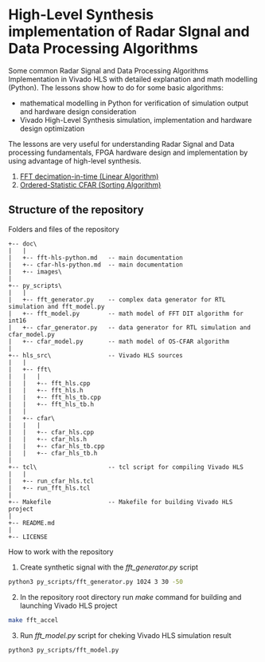 # High-Level Synthesis implementation of Radar SIgnal and Data Processing Algorithms

Some common Radar Signal and Data Processing Algorithms Implementation in Vivado HLS with detailed explanation and math modelling (Python).
The lessons show how to do for some basic algorithms:

- mathematical modelling in Python for verification of simulation output and hardware design consideration
- Vivado High-Level Synthesis simulation, implementation and hardware design optimization

The lessons are very useful for understanding Radar Signal and Data processing fundamentals, 
FPGA hardware design and implementation by using advantage of high-level synthesis. 


1. [FFT decimation-in-time (Linear Algorithm)](./doc/radar_hls_python.pdf)
2. [Ordered-Statistic CFAR (Sorting Algorithm)](./doc/cfar-hls-python.md)


## Structure of the repository
Folders and files of the repository
```
+-- doc\   
|   |
|   +-- fft-hls-python.md   -- main documentation 
|   +-- cfar-hls-python.md  -- main documentation
|	+-- images\
|
+-- py_scripts\   
|   |
|   +-- fft_generator.py 	-- complex data generator for RTL simulation and fft_model.py
|   +-- fft_model.py        -- math model of FFT DIT algorithm for int16
|   +-- cfar_generator.py 	-- data generator for RTL simulation and cfar_model.py
|   +-- cfar_model.py       -- math model of OS-CFAR algorithm
|
+-- hls_src\                -- Vivado HLS sources
|   |
|	+-- fft\                
|   |	|
|   |	+-- fft_hls.cpp
|   |	+-- fft_hls.h
|   |	+-- fft_hls_tb.cpp
|   |	+-- fft_hls_tb.h
|	|
|	+-- cfar\
|   |   |
|   |	+-- cfar_hls.cpp
|   |	+-- cfar_hls.h
|   |	+-- cfar_hls_tb.cpp
|   |	+-- cfar_hls_tb.h
|
+-- tcl\              		-- tcl script for compiling Vivado HLS
|   |
|   +-- run_cfar_hls.tcl
|   +-- run_fft_hls.tcl
|
+-- Makefile                -- Makefile for building Vivado HLS project
|
+-- README.md
|
+-- LICENSE
```

How to work with the repository

1. Create synthetic signal with the <i>fft_generator.py</i> script

```sh
python3 py_scripts/fft_generator.py 1024 3 30 -50
```

2. In the repository root directory run <i>make</i> command for building and launching Vivado HLS project

```sh
make fft_accel
```

3. Run <i>fft_model.py</i> script for cheking Vivado HLS simulation result

```sh
python3 py_scripts/fft_model.py
```